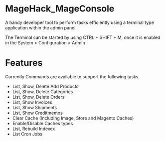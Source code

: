 # MageHack_MageConsole

A handy developer tool to perform tasks efficiently using a terminal type application within the admin panel.

The Terminal can be started by using CTRL + SHIFT + M, once it is enabled in the System > Configuration > Admin

# Features

Currently Commands are available to support the following tasks

- List, Show, Delete Add Products
- List, Show, Delete Categories
- List, Show, Delete Orders
- List, Show Invoices
- List, Show Shipments
- List, Show Creditmemos
- Clear Cache (Including Image, Store and Magento Caches)
- Enable/Disable Caches types
- List, Rebuild Indexex
- List Cron Jobs

